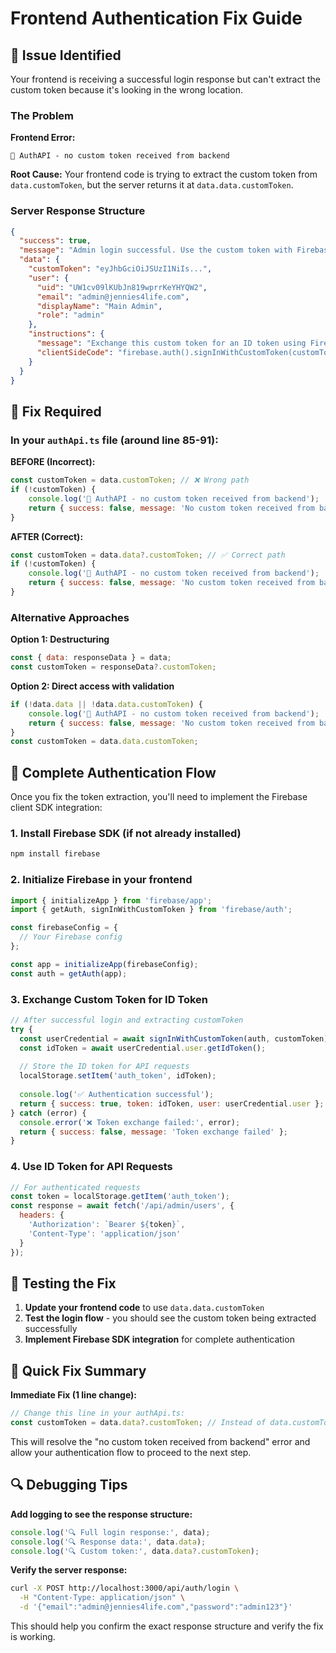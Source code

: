# Frontend Authentication Fix Guide

## 🐛 Issue Identified

Your frontend is receiving a successful login response but can't extract the custom token because it's looking in the wrong location.

### The Problem

**Frontend Error:**
```
🔐 AuthAPI - no custom token received from backend
```

**Root Cause:**
Your frontend code is trying to extract the custom token from `data.customToken`, but the server returns it at `data.data.customToken`.

### Server Response Structure

```json
{
  "success": true,
  "message": "Admin login successful. Use the custom token with Firebase client SDK to get an ID token.",
  "data": {
    "customToken": "eyJhbGciOiJSUzI1NiIs...",
    "user": {
      "uid": "UW1cv09lKUbJn819wprrKeYHYQW2",
      "email": "admin@jennies4life.com",
      "displayName": "Main Admin",
      "role": "admin"
    },
    "instructions": {
      "message": "Exchange this custom token for an ID token using Firebase client SDK",
      "clientSideCode": "firebase.auth().signInWithCustomToken(customToken).then(userCredential => userCredential.user.getIdToken())"
    }
  }
}
```

## 🔧 Fix Required

### In your `authApi.ts` file (around line 85-91):

**BEFORE (Incorrect):**
```javascript
const customToken = data.customToken; // ❌ Wrong path
if (!customToken) {
    console.log('🔐 AuthAPI - no custom token received from backend');
    return { success: false, message: 'No custom token received from backend' };
}
```

**AFTER (Correct):**
```javascript
const customToken = data.data?.customToken; // ✅ Correct path
if (!customToken) {
    console.log('🔐 AuthAPI - no custom token received from backend');
    return { success: false, message: 'No custom token received from backend' };
}
```

### Alternative Approaches

**Option 1: Destructuring**
```javascript
const { data: responseData } = data;
const customToken = responseData?.customToken;
```

**Option 2: Direct access with validation**
```javascript
if (!data.data || !data.data.customToken) {
    console.log('🔐 AuthAPI - no custom token received from backend');
    return { success: false, message: 'No custom token received from backend' };
}
const customToken = data.data.customToken;
```

## 🚀 Complete Authentication Flow

Once you fix the token extraction, you'll need to implement the Firebase client SDK integration:

### 1. Install Firebase SDK (if not already installed)
```bash
npm install firebase
```

### 2. Initialize Firebase in your frontend
```javascript
import { initializeApp } from 'firebase/app';
import { getAuth, signInWithCustomToken } from 'firebase/auth';

const firebaseConfig = {
  // Your Firebase config
};

const app = initializeApp(firebaseConfig);
const auth = getAuth(app);
```

### 3. Exchange Custom Token for ID Token
```javascript
// After successful login and extracting customToken
try {
  const userCredential = await signInWithCustomToken(auth, customToken);
  const idToken = await userCredential.user.getIdToken();
  
  // Store the ID token for API requests
  localStorage.setItem('auth_token', idToken);
  
  console.log('✅ Authentication successful');
  return { success: true, token: idToken, user: userCredential.user };
} catch (error) {
  console.error('❌ Token exchange failed:', error);
  return { success: false, message: 'Token exchange failed' };
}
```

### 4. Use ID Token for API Requests
```javascript
// For authenticated requests
const token = localStorage.getItem('auth_token');
const response = await fetch('/api/admin/users', {
  headers: {
    'Authorization': `Bearer ${token}`,
    'Content-Type': 'application/json'
  }
});
```

## 🧪 Testing the Fix

1. **Update your frontend code** to use `data.data.customToken`
2. **Test the login flow** - you should see the custom token being extracted successfully
3. **Implement Firebase SDK integration** for complete authentication

## 📝 Quick Fix Summary

**Immediate Fix (1 line change):**
```javascript
// Change this line in your authApi.ts:
const customToken = data.data?.customToken; // Instead of data.customToken
```

This will resolve the "no custom token received from backend" error and allow your authentication flow to proceed to the next step.

## 🔍 Debugging Tips

**Add logging to see the response structure:**
```javascript
console.log('🔍 Full login response:', data);
console.log('🔍 Response data:', data.data);
console.log('🔍 Custom token:', data.data?.customToken);
```

**Verify the server response:**
```bash
curl -X POST http://localhost:3000/api/auth/login \
  -H "Content-Type: application/json" \
  -d '{"email":"admin@jennies4life.com","password":"admin123"}'
```

This should help you confirm the exact response structure and verify the fix is working.